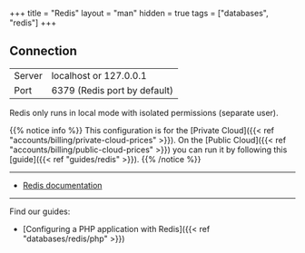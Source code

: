+++
title = "Redis"
layout = "man"
hidden = true
tags = ["databases", "redis"]
+++

## Connection

|||
|--- |--- |
|Server|localhost or 127.0.0.1|
|Port|6379 (Redis port by default)|

Redis only runs in local mode with isolated permissions (separate user).

{{% notice info %}}
This configuration is for the [Private Cloud]({{< ref "accounts/billing/private-cloud-prices" >}}). On the [Public Cloud]({{< ref "accounts/billing/public-cloud-prices" >}}) you can run it by following this [guide]({{< ref "guides/redis" >}}).
{{% /notice %}}

---

- [Redis documentation](https://redis.io/documentation)

---

Find our guides:

- [Configuring a PHP application with Redis]({{< ref "databases/redis/php" >}})
